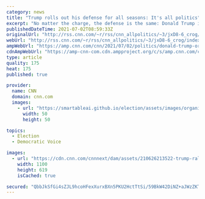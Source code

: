 ```yaml
---
category: news
title: "Trump rolls out his defense for all seasons: It's all politics"
excerpt: "No matter the charge, the defense is the same: Donald Trump is the victim of a vicious political vendetta.\n    \n"
publishedDateTime: 2021-07-02T08:59:33Z
originalUrl: "http://rss.cnn.com/~r/rss/cnn_allpolitics/~3/jxD8-6_crog/index.html"
webUrl: "http://rss.cnn.com/~r/rss/cnn_allpolitics/~3/jxD8-6_crog/index.html"
ampWebUrl: "https://amp.cnn.com/cnn/2021/07/02/politics/donald-trump-organization-indictments-january-6-committee/index.html"
cdnAmpWebUrl: "https://amp-cnn-com.cdn.ampproject.org/c/s/amp.cnn.com/cnn/2021/07/02/politics/donald-trump-organization-indictments-january-6-committee/index.html"
type: article
quality: 175
heat: 175
published: true

provider:
  name: CNN
  domain: cnn.com
  images:
    - url: "https://smartableai.github.io/election/assets/images/organizations/cnn.com-50x50.jpg"
      width: 50
      height: 50

topics:
  - Election
  - Democratic Voice

images:
  - url: "https://cdn.cnn.com/cnnnext/dam/assets/210626213522-trump-rally-ohio-super-tease.jpg"
    width: 1100
    height: 619
    isCached: true

secured: "QbbJkSfGi4sZJL9hcoHFexXurxBXn5PKU2HctTtSi/59BkW42DiNZ+aJWzZKT5b9tfZsS/ZcIbeHJNI3QRIlamY9QdlEkmcBvBB/u7gOmX/AbYk2Ig7l0HR5fmze4swQL21mA9G2DgeRDvhRMh6goKrDB1B7IdNln3El1G72QnXSD4t9BV3vCjzwpjs3aXtdjq/ouTJn+vOAdS81LRbJnjwOLkjy5plMDcytFC7Q8TuxZ4jUBlgmUi3qK6tINEETNOj9pPXL0kLhfaqGoQKmUMND3SxjdUWkQiErgh95oC8RGRH+i9LLYmyEzl8brh8KrYSsXJjUpEQLqLqK6QmnaldjpTz793QWEf9Ffi43zNo=;Wcn3sHSy94H7+rafuOPeHw=="
---
```


